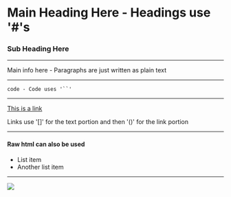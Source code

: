 # Main Heading Here - Headings use '#'s 
 ### Sub Heading Here 

 --- 

 Main info here - Paragraphs are just written as plain text 

 --- 
 `code - Code uses '``'` 

 --- 

 [This is a link](http://google.com) 

 Links use '[]' for the text portion and then '()' for the link portion 

 --- 

 #### Raw html can also be used 

 <ul><li>List item</li><li>Another list item</li></ul>

---
![](http://i.gyazo.com/cef0836270fb95a545fb98fa7a3aed1c.png)